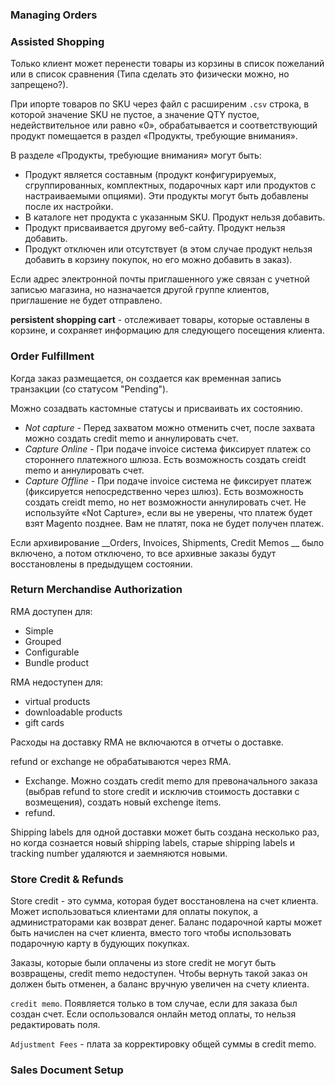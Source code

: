 ### Managing Orders


### Assisted Shopping

Только клиент может перенести товары из корзины в список пожеланий или в список сравнения
(Типа сделать это физически можно, но запрещено?).

При ипорте товаров по SKU через файл с расширеним `.csv` cтрока, в которой значение SKU не пустое, а значение QTY пустое, 
недействительное или равно «0», обрабатывается и соответствующий продукт помещается 
в раздел «Продукты, требующие внимания».

В разделе «Продукты, требующие внимания» могут быть: 
* Продукт является составным (продукт конфигурируемых, сгруппированных, комплектных, подарочных карт или продуктов с настраиваемыми опциями). 
Эти продукты могут быть добавлены после их настройки.
* В каталоге нет продукта с указанным SKU. Продукт нельзя добавить.
* Продукт присваивается другому веб-сайту. Продукт нельзя добавить.
* Продукт отключен или отсутствует (в этом случае продукт нельзя добавить в корзину покупок, но его можно добавить в заказ).

Если адрес электронной почты приглашенного уже связан с учетной записью магазина, но назначается другой группе клиентов, 
приглашение не будет отправлено. 

__persistent shopping cart__ - отслеживает товары, которые оставлены в корзине, и сохраняет информацию 
для следующего посещения клиента.

### Order Fulfillment

Когда заказ размещается, он создается как временная запись транзакции (со статусом "Pending"). 

Можно созадвать кастомные статусы и присваивать их состоянию.

* _Not capture_ - Перед захватом можно отменить счет, после захвата можно создать credit memo и аннулировать счет.
* _Capture Online_ - При подаче invoice система фиксирует платеж со стороннего платежного шлюза. 
Есть возможность создать creidt memo и аннулировать счет.
* _Capture Offline_ - При подаче invoice система не фиксирует платеж (фиксируется непосредственно через шлюз). 
Есть возможность создать creidt memo, но нет возможности аннулировать счет.
Не используйте «Not Capture», если вы не уверены, что платеж будет взят Magento позднее. 
Вам не платят, пока не будет получен платеж.


Если архивирование __Orders, Invoices, Shipments, Credit Memos __ было включено, а потом отключено, то все архивные заказы будут восстановлены в предыдущем состоянии.

### Return Merchandise Authorization

RMA доступен для:
* Simple
* Grouped
* Configurable
* Bundle product

RMA недоступен для:
* virtual products 
* downloadable products 
* gift cards


Расходы на доставку RMA не включаются в отчеты о доставке.

refund or exchange не обрабатываются через RMA.
* Exchange. Можно создать credit memo для превоначального заказа (выбрав refund to store credit и исключив стоимость доставки с возмещения),
создать новый exchenge items.
* refund.

Shipping labels для одной доставки может быть создана несколько раз, но когда сознается новый shipping labels, старые 
shipping labels и tracking number удаляются и заемняются новыми.

### Store Credit & Refunds

Store credit - это сумма, которая будет восстановлена на счет клиента. Может использоваться клиентами для оплаты покупок, 
а администраторами как возврат денег. 
Баланс подарочной карты может быть начислен на счет клиента, вместо того чтобы использовать подарочную карту в будующих покупках.


Заказы, которые были оплачены из store credit не могут быть возвращены, credit memo недоступен. 
Чтобы вернуть такой заказ он должен быть отменен, а баланс вручную увеличен на счету клиента.

`credit memo`. 
Появляется только в том случае, если для заказа был создан счет.
Если оспользовался онлайн метод оплаты, то нельзя редактировать поля.

`Adjustment Fees` - плата за корректировку общей суммы в credit memo.

### Sales Document Setup